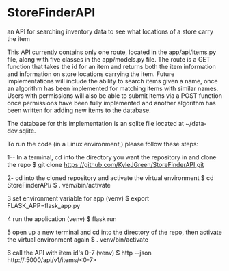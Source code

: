 # StoreFinderAPI
an API for searching inventory data to see what locations of a store carry the item

This API currently contains only one route, located in the app/api/items.py file, along with five classes in the app/models.py file. The route is a GET function that takes the id for an item and returns both the item information and information on store locations carrying the item. Future implementations will include the ability to search items given a name, once an algorithm has been implemented for matching items with similar names. Users with permissions will also be able to submit items via a POST function once permissions have been fully implemented and another algorithm has been written for adding new items to the database.

<rawtext>
The database for this implementation is an sqlite file located at ~/data-dev.sqlite.

To run the code (in a Linux environment,) please follow these steps:

1--  In a terminal, cd into the directory you want the repository in and clone the repo
$ git clone https://github.com/KyleJGreen/StoreFinderAPI.git

2-  cd into the cloned repository and activate the virtual environment
$ cd StoreFinderAPI/
$ . venv/bin/activate

3  set environment variable for app
(venv) $ export FLASK_APP=flask_app.py

4  run the application
(venv) $ flask run

5  open up a new terminal and cd into the directory of the repo, then activate the virtual environment again
$ . venv/bin/activate

6  call the API with item id's 0-7
(venv) $ http --json http://<your ip address>:5000/api/v1/items/<0-7>
</rawtext>
